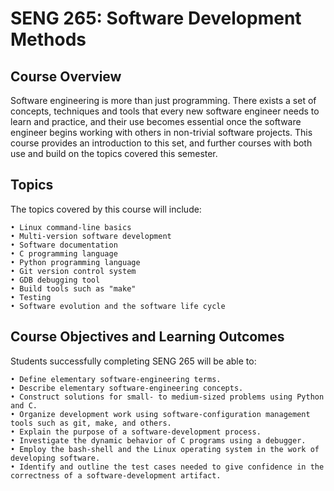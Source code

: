 # SENG 265: Software Development Methods

## Course Overview
Software engineering is more than just programming. There exists a set of concepts, techniques and tools that every new software engineer needs to learn and practice, and their use becomes essential once the software engineer begins working with others in non-trivial software projects. This course provides an introduction to this set, and further courses with both use and build on the topics covered this semester.

## Topics
The topics covered by this course will include:

    • Linux command-line basics
    • Multi-version software development
    • Software documentation
    • C programming language
    • Python programming language
    • Git version control system
    • GDB debugging tool
    • Build tools such as "make"
    • Testing
    • Software evolution and the software life cycle

## Course Objectives and Learning Outcomes
Students successfully completing SENG 265 will be able to:

    • Define elementary software-engineering terms.
    • Describe elementary software-engineering concepts.
    • Construct solutions for small- to medium-sized problems using Python and C.
    • Organize development work using software-configuration management tools such as git, make, and others.
    • Explain the purpose of a software-development process.
    • Investigate the dynamic behavior of C programs using a debugger.
    • Employ the bash-shell and the Linux operating system in the work of developing software.
    • Identify and outline the test cases needed to give confidence in the correctness of a software-development artifact.

